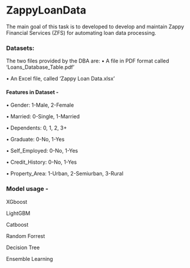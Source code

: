 # ZappyLoanData

The main goal of this task is to developed to develop and maintain Zappy Financial Services (ZFS) for automating loan data processing.

### Datasets:
The two files provided by the DBA are:
• A file in PDF format called ‘Loans_Database_Table.pdf’

• An Excel file, called ‘Zappy Loan Data.xlsx’

#### Features in Dataset - 

• Gender: 1-Male, 2-Female

• Married: 0-Single, 1-Married

• Dependents: 0, 1, 2, 3+

• Graduate: 0-No, 1-Yes

• Self_Employed: 0-No, 1-Yes

• Credit_History: 0-No, 1-Yes

• Property_Area: 1-Urban, 2-Semiurban, 3-Rural

### Model usage -

XGboost

LightGBM

Catboost

Random Forrest

Decision Tree

Ensemble Learning



